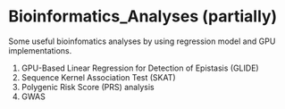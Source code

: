 # Bioinformatics_Analyses (partially)

Some useful bioinfomatics analyses by using regression model and GPU implementations.  

1. GPU-Based Linear Regression for Detection of Epistasis (GLIDE)
2. Sequence Kernel Association Test (SKAT) 
3. Polygenic Risk Score (PRS) analysis
4. GWAS
